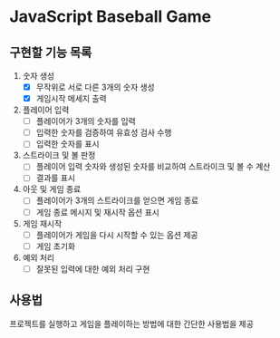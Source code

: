 # JavaScript Baseball Game

## 구현할 기능 목록

1. 숫자 생성
   - [x] 무작위로 서로 다른 3개의 숫자 생성
   - [x] 게임시작 메세지 출력

2. 플레이어 입력
   - [ ] 플레이어가 3개의 숫자를 입력
   - [ ] 입력한 숫자를 검증하여 유효성 검사 수행
   - [ ] 입력한 숫자를 표시

3. 스트라이크 및 볼 판정
   - [ ] 플레이어 입력 숫자와 생성된 숫자를 비교하여 스트라이크 및 볼 수 계산
   - [ ] 결과를 표시

4. 아웃 및 게임 종료
   - [ ] 플레이어가 3개의 스트라이크를 얻으면 게임 종료
   - [ ] 게임 종료 메시지 및 재시작 옵션 표시

5. 게임 재시작
   - [ ] 플레이어가 게임을 다시 시작할 수 있는 옵션 제공
   - [ ] 게임 초기화

6. 예외 처리
   - [ ] 잘못된 입력에 대한 예외 처리 구현

## 사용법
프로젝트를 실행하고 게임을 플레이하는 방법에 대한 간단한 사용법을 제공

